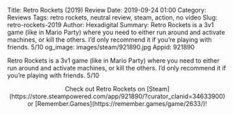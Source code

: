 Title: Retro Rockets (2019) Review
Date: 2019-09-24 01:00
Category: Reviews
Tags: retro rockets, neutral review, steam, action, no video
Slug: retro-rockets-2019
Author: Hexadigital
Summary: Retro Rockets is a 3v1 game (like in Mario Party) where you need to either run around and activate machines, or kill the others. I’d only recommend it if you’re playing with friends. 5/10
og_image: images/steam/921890.jpg
Appid: 921890

Retro Rockets is a 3v1 game (like in Mario Party) where you need to either run around and activate machines, or kill the others. I’d only recommend it if you’re playing with friends. 5/10

<center>Check out Retro Rockets on [Steam](https://store.steampowered.com/app/921890/?curator_clanid=34633900) or [Remember.Games](https://remember.games/game/2633/)!</center>